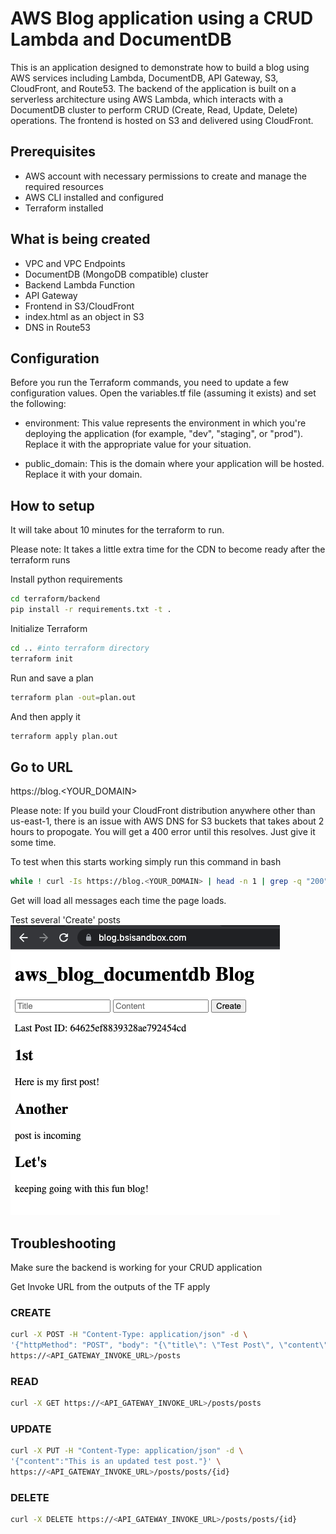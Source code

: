 # AWS Blog application using a CRUD Lambda and DocumentDB

This is an application designed to demonstrate how to build a blog using AWS services including Lambda, DocumentDB, API Gateway, S3, CloudFront, and Route53. The backend of the application is built on a serverless architecture using AWS Lambda, which interacts with a DocumentDB cluster to perform CRUD (Create, Read, Update, Delete) operations. The frontend is hosted on S3 and delivered using CloudFront.

## Prerequisites

* AWS account with necessary permissions to create and manage the required resources
* AWS CLI installed and configured
* Terraform installed

## What is being created
* VPC and VPC Endpoints
* DocumentDB (MongoDB compatible) cluster
* Backend Lambda Function
* API Gateway
* Frontend in S3/CloudFront
* index.html as an object in S3
* DNS in Route53

## Configuration
Before you run the Terraform commands, you need to update a few configuration values. Open the variables.tf file (assuming it exists) and set the following:

* environment: This value represents the environment in which you're deploying the application (for example, "dev", "staging", or "prod"). Replace it with the appropriate value for your situation.

* public_domain: This is the domain where your application will be hosted. Replace it with your domain.

## How to setup
It will take about 10 minutes for the terraform to run.

Please note: It takes a little extra time for the CDN to become ready after the terraform runs

Install python requirements 
```bash
cd terraform/backend
pip install -r requirements.txt -t .
```
Initialize Terraform
```bash
cd .. #into terraform directory
terraform init
```
Run and save a plan
```bash
terraform plan -out=plan.out
```
And then apply it
```bash
terraform apply plan.out
```

## Go to URL
https://blog.<YOUR_DOMAIN>

Please note: If you build your CloudFront distribution anywhere other than us-east-1, there is an issue with AWS DNS for S3 buckets that takes about 2 hours to propogate. You will get a 400 error until this resolves. Just give it some time.

To test when this starts working simply run this command in bash
```bash
while ! curl -Is https://blog.<YOUR_DOMAIN> | head -n 1 | grep -q "200"; do sleep 5; done
```
Get will load all messages each time the page loads.

Test several 'Create' posts
![website.png](images%2Fwebsite.png)

## Troubleshooting
Make sure the backend is working for your CRUD application

Get Invoke URL from the outputs of the TF apply
### CREATE
```bash
curl -X POST -H "Content-Type: application/json" -d \
'{"httpMethod": "POST", "body": "{\"title\": \"Test Post\", \"content\": \"Cool stuff I am m doing.\"}"}' \
https://<API_GATEWAY_INVOKE_URL>/posts
```
### READ
```bash
curl -X GET https://<API_GATEWAY_INVOKE_URL>/posts/posts
```
### UPDATE
```bash
curl -X PUT -H "Content-Type: application/json" -d \
'{"content":"This is an updated test post."}' \
https://<API_GATEWAY_INVOKE_URL>/posts/posts/{id}
```
### DELETE
```bash
curl -X DELETE https://<API_GATEWAY_INVOKE_URL>/posts/posts/{id}
```